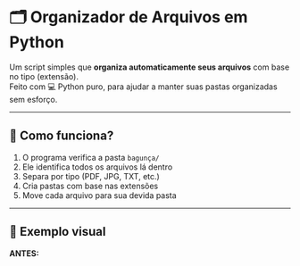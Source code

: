 # 🗂️ Organizador de Arquivos em Python

Um script simples que **organiza automaticamente seus arquivos** com base no tipo (extensão).  
Feito com 💻 Python puro, para ajudar a manter suas pastas organizadas sem esforço.

---

## 🚀 Como funciona?

1. O programa verifica a pasta `bagunça/`
2. Ele identifica todos os arquivos lá dentro
3. Separa por tipo (PDF, JPG, TXT, etc.)
4. Cria pastas com base nas extensões
5. Move cada arquivo para sua devida pasta

---

## 📁 Exemplo visual

**ANTES:**
